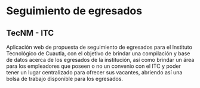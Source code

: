 # Seguimiento de egresados

## TecNM - ITC

Aplicación web de propuesta de seguimiento de egresados para el Instituto Tecnológico de Cuautla, con el objetivo de brindar una compilación y base de datos acerca de los egresados de la institución, así como brindar un área para los empleadores que poseen o no un convenio con el ITC y poder tener un lugar centralizado para ofrecer sus vacantes, abriendo así una bolsa de trabajo disponible para los egresados.

